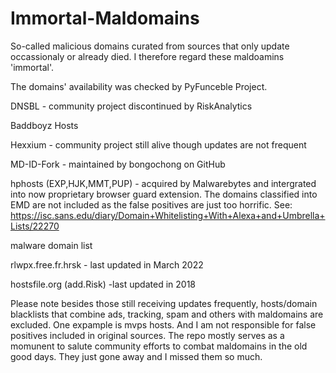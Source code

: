 # Immortal-Maldomains

So-called malicious domains curated from sources that only update occassionaly or already died. I therefore regard these maldoamins 'immortal'.

The domains' availability was checked by PyFunceble Project. 

DNSBL - community project discontinued by RiskAnalytics

Baddboyz Hosts

Hexxium -  community project still alive though updates are not frequent

MD-ID-Fork - maintained by bongochong on GitHub

hphosts (EXP,HJK,MMT,PUP) - acquired by Malwarebytes and intergrated into now proprietary browser guard extension. The domains classified into EMD are not included as the false positives are just too horrific. See: https://isc.sans.edu/diary/Domain+Whitelisting+With+Alexa+and+Umbrella+Lists/22270

malware domain list

rlwpx.free.fr.hrsk - last updated in March 2022

hostsfile.org (add.Risk) -last updated in 2018

Please note besides those still receiving updates frequently, hosts/domain blacklists that combine ads, tracking, spam and others with maldomains are excluded. One expample is mvps hosts. And I am not responsible for false positives included in original sources. The repo mostly serves as a momunent to salute community efforts to combat maldomains in the old good days. They just gone away and I missed them so much. 
